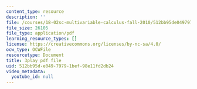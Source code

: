 ```yaml
---
content_type: resource
description: ''
file: /courses/18-02sc-multivariable-calculus-fall-2010/512bb95de04979791bef98e11fd2db24_XmQM5pHxX-o.pdf
file_size: 26105
file_type: application/pdf
learning_resource_types: []
license: https://creativecommons.org/licenses/by-nc-sa/4.0/
ocw_type: OCWFile
resourcetype: Document
title: 3play pdf file
uid: 512bb95d-e049-7979-1bef-98e11fd2db24
video_metadata:
  youtube_id: null
---
```

